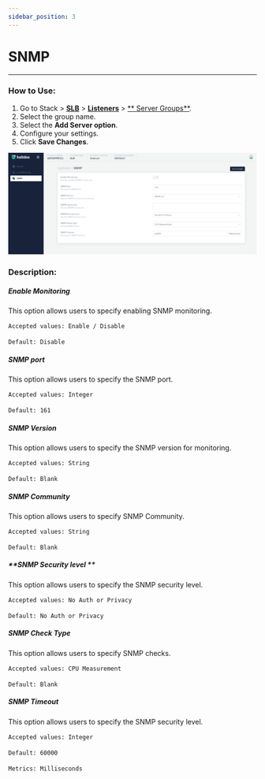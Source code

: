 ```yaml
---
sidebar_position: 3
---
```


# SNMP

---

### How to Use:

1. Go to Stack > [**SLB**](/enterprise/adc) > [**Listeners**](../listeners.md) > [** Server Groups**](./server_groups.md).
2. Select the group name.
3. Select the **Add Server option**.
3. Configure your settings. 
4. Click **Save Changes**.

![snmp](/img/adc/v7/docs/snmp.png)

### Description:

##### **Enable Monitoring**

This option allows users to specify enabling SNMP monitoring.

    Accepted values: Enable / Disable

    Default: Disable 

##### **SNMP port**

This option allows users to specify the SNMP port.

    Accepted values: Integer

    Default: 161 

##### **SNMP Version**

This option allows users to specify the SNMP version for monitoring.

    Accepted values: String

    Default: Blank 

##### **SNMP Community**

This option allows users to specify SNMP Community.

    Accepted values: String

    Default: Blank 

##### **SNMP Security level **

This option allows users to specify the SNMP security level.

    Accepted values: No Auth or Privacy

    Default: No Auth or Privacy 

##### **SNMP Check Type**

This option allows users to specify SNMP checks.

    Accepted values: CPU Measurement

    Default: Blank 

##### **SNMP Timeout**

This option allows users to specify the SNMP security level.

    Accepted values: Integer

    Default: 60000 

    Metrics: Milliseconds

